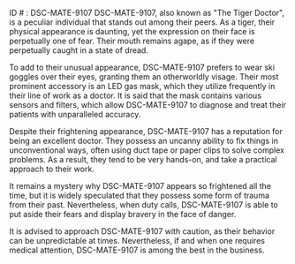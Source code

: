 ID # : DSC-MATE-9107
DSC-MATE-9107, also known as "The Tiger Doctor", is a peculiar individual that stands out among their peers. As a tiger, their physical appearance is daunting, yet the expression on their face is perpetually one of fear. Their mouth remains agape, as if they were perpetually caught in a state of dread. 

To add to their unusual appearance, DSC-MATE-9107 prefers to wear ski goggles over their eyes, granting them an otherworldly visage. Their most prominent accessory is an LED gas mask, which they utilize frequently in their line of work as a doctor. It is said that the mask contains various sensors and filters, which allow DSC-MATE-9107 to diagnose and treat their patients with unparalleled accuracy. 

Despite their frightening appearance, DSC-MATE-9107 has a reputation for being an excellent doctor. They possess an uncanny ability to fix things in unconventional ways, often using duct tape or paper clips to solve complex problems. As a result, they tend to be very hands-on, and take a practical approach to their work. 

It remains a mystery why DSC-MATE-9107 appears so frightened all the time, but it is widely speculated that they possess some form of trauma from their past. Nevertheless, when duty calls, DSC-MATE-9107 is able to put aside their fears and display bravery in the face of danger. 

It is advised to approach DSC-MATE-9107 with caution, as their behavior can be unpredictable at times. Nevertheless, if and when one requires medical attention, DSC-MATE-9107 is among the best in the business.